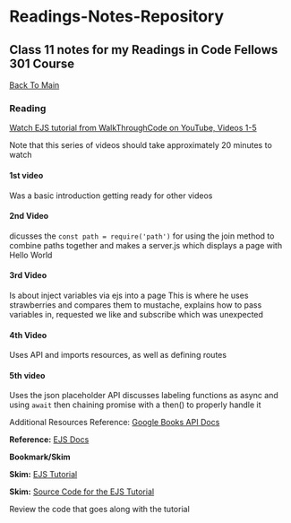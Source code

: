 # Readings-Notes-Repository

## Class 11 notes for my Readings in Code Fellows 301 Course

[Back To Main](README.md)


### Reading
[Watch EJS tutorial from WalkThroughCode on YouTube, Videos 1-5](https://www.youtube.com/playlist?list=PL7sCSgsRZ-slYARh3YJIqPGZqtGVqZRGt)

Note that this series of videos should take approximately 20 minutes to watch

#### 1st video
Was a basic introduction getting ready for other videos

#### 2nd Video
dicusses the ```const path = require('path')``` for using the join method to combine paths together and makes a server.js which displays a page with Hello World

#### 3rd Video
Is about inject variables via ejs into a page
This is where he uses strawberries and compares them to mustache, explains how to pass variables in, requested we like and subscribe which was unexpected

#### 4th Video
Uses API and imports resources, as well as defining routes

#### 5th video
Uses the json placeholder API
discusses labeling functions as async and using ```await```
then chaining promise with a then() to properly handle it


Additional Resources
Reference: [Google Books API Docs](https://developers.google.com/books/docs/v1/using#WorkingVolumes)


**Reference:** [EJS Docs](http://ejs.co/)

**Bookmark/Skim**

**Skim:** [EJS Tutorial](https://scotch.io/tutorials/use-ejs-to-template-your-node-application)

**Skim:** [Source Code for the EJS Tutorial](https://github.com/scotch-io/node-ejs)

Review the code that goes along with the tutorial